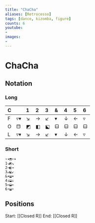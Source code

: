 ```yaml
---
title: "ChaCha"
aliases: [Retrocesso] 
tags: [dance, kizomba, figure]
counts: 6
youtube:
- 
images:
-
---
```


# ChaCha
## Notation
### Long

| C   |     | 1   | 2   | 3   | &   | 4   | 5   | 6   |
| :--- | :--- | :--- | :--- | :--- | :--- | :--- | :--- | :--- |
| F   | ▿▾  | ↘   | →   | ↙   | ▾   | ↓   | ←   | ▿   |
| O   | ⬒   | ◩   | ◧   | ⬕   | ⬓   | ⬓   | ⬓   | ⬓   |
| L   | ▿▾  | ↘   | →   | ↙   | ▾   | ↓   | ←   | ▿   |

### Short
```
▿▾⬒▿▾
1↘◩↘
2→◧→
3↙⬕↙
&▾⬓▾
4↓⬓↓
5←⬓←
6▿⬓▿
```

## Positions
Start: [[Closed R]]
End: [[Closed R]]
